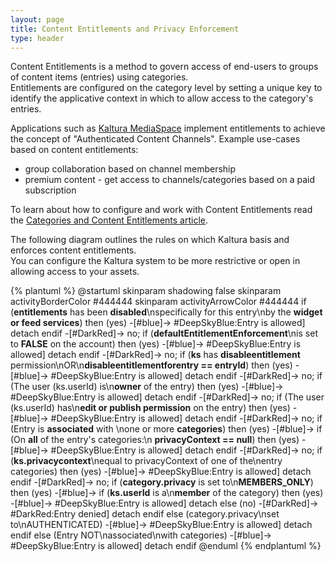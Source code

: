 ```yaml
---
layout: page
title: Content Entitlements and Privacy Enforcement
type: header
---
```


Content Entitlements is a method to govern access of end-users to groups of content items (entries) using categories.  
Entitlements are configured on the category level by setting a unique key to identify the applicative context in which to allow access to the category's entries.  

Applications such as [Kaltura MediaSpace](http://corp.kaltura.com/Products/Video-Applications/Kaltura-Mediaspace-Video-Portal) implement entitlements to achieve the concept of "Authenticated Content Channels". 
Example use-cases based on content entitlements:
- group collaboration based on channel membership
- premium content - get access to channels/categories based on a paid subscription 

To learn about how to configure and work with Content Entitlements read the [Categories and Content Entitlements article](Categories-and-Content-Entitlements.md).  


The following diagram outlines the rules on which Kaltura basis and enforces content entitlements.  
You can configure the Kaltura system to be more restrictive or open in allowing access to your assets.  

{% plantuml %}
@startuml
skinparam shadowing false
skinparam activityBorderColor #444444
skinparam activityArrowColor #444444
if (**entitlements** has been **disabled**\nspecifically for this entry\nby the **widget or feed services**) then (yes)
-[#blue]->
    #DeepSkyBlue:Entry is allowed]
    detach
endif
-[#DarkRed]-> no;
if (**defaultEntitlementEnforcement**\nis set to **FALSE** on the account) then (yes)
-[#blue]->
    #DeepSkyBlue:Entry is allowed]
    detach
endif
-[#DarkRed]-> no;
if (**ks** has **disableentitlement** permission\nOR\n**disableentitlementforentry == entryId**) then (yes)
-[#blue]->
    #DeepSkyBlue:Entry is allowed]
    detach
endif
-[#DarkRed]-> no;
if (The user (ks.userId) is\n**owner** of the entry) then (yes)
-[#blue]->
    #DeepSkyBlue:Entry is allowed]
    detach
endif
-[#DarkRed]-> no;
if (The user (ks.userId) has\n**edit or publish permission** on the entry) then (yes)
-[#blue]->
    #DeepSkyBlue:Entry is allowed]
    detach
endif
-[#DarkRed]-> no;
if (Entry is **associated** with \none or more **categories**) then (yes)
-[#blue]->
    if (On **all** of the entry's categories:\n **privacyContext == null**) then (yes)
    -[#blue]->
        #DeepSkyBlue:Entry is allowed]
        detach
    endif
    -[#DarkRed]-> no;
    if (**ks.privacycontext**\nequal to privacyContext of one of the\nentry categories) then (yes)
    -[#blue]->
        #DeepSkyBlue:Entry is allowed]
        detach
    endif
    -[#DarkRed]-> no;
    if (**category.privacy** is set to\n**MEMBERS_ONLY**) then (yes)
    -[#blue]->
        if (**ks.userId** is a\n**member** of the category) then (yes)
        -[#blue]->
            #DeepSkyBlue:Entry is allowed]
            detach
        else (no)
        -[#DarkRed]->
            #DarkRed:Entry denied]
            detach
        endif
    else (category.privacy\nset to\nAUTHENTICATED) 
    -[#blue]->
        #DeepSkyBlue:Entry is allowed]
        detach
    endif
else (Entry NOT\nassociated\nwith categories)
-[#blue]->
    #DeepSkyBlue:Entry is allowed]
    detach
endif
@enduml
{% endplantuml %}

